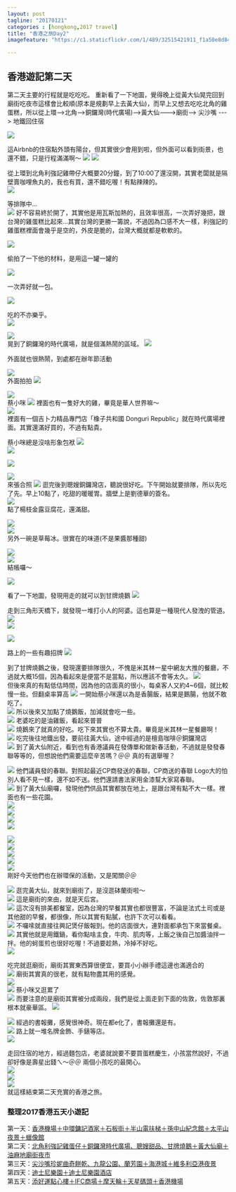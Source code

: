 ```yaml
---
layout: post
tagline: "20170121"
categories : [hongkong,2017 travel]
title: "香港之旅Day2"
imagefeature: "https://c1.staticflickr.com/1/489/32515421911_f1a50e8d84_b.jpg"

---
```


## 香港遊記第二天

第二天主要的行程就是吃吃吃。
重新看了一下地圖，覺得晚上從黃大仙晃完回到廟街吃夜市這樣會比較順(原本是規劃早上去黃大仙)，而早上又想去吃吃北角的雞蛋糕，所以從上環--\>北角--\>銅鑼灣(時代廣場)--\>黃大仙---\>廟街--\> 尖沙嘴 ---\> 地鐵回住宿

![](https://farm1.staticflickr.com/504/32487622152_5747758142_o.png)



這Airbnb的住宿點外頭有陽台，但其實很少會用到啦，但外面可以看到街景，也還不錯，只是行程滿滿啊～
![](https://farm1.staticflickr.com/509/32258404120_ac46181b22_b.jpg) 
![](https://farm1.staticflickr.com/323/31825840553_3109c41cb6_b.jpg)  


從上環到北角利強記雞帶仔大概要20分鐘，到了10:00了還沒開，其實老闆就是隔壁賣咖哩魚丸的，我也有買，還不錯吃喔！有點辣辣的。  
![](https://farm1.staticflickr.com/650/31825845323_55347f7f38_b.jpg)  

等排隊中...  
![](https://farm1.staticflickr.com/627/32637807815_6da9aeed6c_b.jpg) 
好不容易終於開了，其實他是用瓦斯加熱的，且效率很高，一次弄好幾把，跟台灣的雞蛋糕比起來...其實台灣的更勝一籌說，不過因為口感不大一樣，利強記的雞蛋糕裡面會幾乎是空的，外皮是脆的，台灣大概就都是軟軟的。


![](https://farm1.staticflickr.com/366/32637808435_c0314b6721_b.jpg)  

偷拍了一下他的材料，是用這一罐一罐的
  
![](https://farm1.staticflickr.com/745/32637808915_b2271dc939_b.jpg)  

一次弄好就一包。
  
![](https://farm1.staticflickr.com/505/31825856673_f83b96d608_b.jpg)  


吃的不亦樂乎。  
![](https://farm1.staticflickr.com/723/31825860023_61edbe9d3d_b.jpg)  


  
![](https://farm1.staticflickr.com/392/31825862973_643a238332_b.jpg)  
晃到了銅鑼灣的時代廣場，就是個滿熱鬧的區域。
![](https://farm1.staticflickr.com/482/31825864863_01f32dfe4d_b.jpg)  
 
外面就也很熱鬧，到處都在辦年節活動

![](https://farm1.staticflickr.com/376/32515367721_c55bfe95db_b.jpg)  
外面拍拍
![](https://farm1.staticflickr.com/542/31825870243_5161fe88c9_b.jpg) 

![](https://farm1.staticflickr.com/498/31825886783_e7ebfd0910_b.jpg)  
蔡小咪
![](https://farm1.staticflickr.com/486/31825873743_a31f70193d_b.jpg)
裡面也有一隻好大的雞，畢竟是華人世界嘛～  
![](https://farm1.staticflickr.com/393/31825878493_bffd344e7d_b.jpg)  
裡面有一個吉卜力精品專門店「橡子共和國 Donguri Republic」就在時代廣場裡面。其實還滿好買的，不過有點貴。
 
蔡小咪總是沒啥形象包袱
![](https://farm1.staticflickr.com/778/31825882713_24a7d86ca2_b.jpg)  
![](https://farm1.staticflickr.com/375/32637829075_8b9ff1f296_b.jpg)  
  
![](https://farm1.staticflickr.com/443/32515384751_93e4b01889_b.jpg)  

![](https://farm1.staticflickr.com/554/31794931604_fb7aed6875_b.jpg)  
來張合照
![](https://farm1.staticflickr.com/541/31794932244_cca651f518_b.jpg) 
逛完後到聰嫂銅鑼灣店，聽說很好吃。下午開始就要排隊，所以先吃了先。早上10點了，吃甜的暖暖胃。牆壁上是劉德華的簽名。  
![](https://farm1.staticflickr.com/267/31794933764_0b128224f7_b.jpg)  
點了楊枝金露豆腐花，還滿甜。

![](https://farm1.staticflickr.com/285/31794935954_bd254f30fa_b.jpg)  
![](https://farm1.staticflickr.com/698/31794937604_f5549f434d_b.jpg)  
另外一碗是草莓冰。很實在的味道(不是果醬那種甜)

![](https://farm1.staticflickr.com/595/31794940764_7b50ee3d7f_b.jpg)  
![](https://farm1.staticflickr.com/409/31794943554_8d0b0b11bc_b.jpg)  
結帳囉～

![](https://farm1.staticflickr.com/440/31794947904_db04fe3c24_b.jpg)  

看了一下地圖，發現用走的就可以到甘牌燒鵝
![](https://farm1.staticflickr.com/268/32518651691_294efe582e_o.png)

走到三角形天橋下，就發現一堆打小人的阿婆。這也算是一種現代人發洩的管道。  
![](https://farm1.staticflickr.com/286/31794952394_bf3b32bb4e_b.jpg)  
![](https://farm1.staticflickr.com/711/32597347746_ed9dcf42bd_b.jpg)  

![](https://farm1.staticflickr.com/490/32597349766_dbc2e552e0_b.jpg)  


 路上的一些有趣招牌
![](https://farm1.staticflickr.com/767/32597357456_bd770fa160_b.jpg)  


到了甘牌燒鵝之後，發現還要排隊很久，不愧是米其林一星中網友大推的餐廳，不過就大概15個，因為看起來是便當不是當點，所以應該不會等太久。
![](https://farm1.staticflickr.com/357/32515417331_71c957d17c_b.jpg)  
但後來真的有點低估時間，因為他的店面真的很小，每桌客人又約4\~6個，就比較慢一些。但翻桌率算高 
![](https://farm1.staticflickr.com/489/32515421911_f1a50e8d84_b.jpg)
一開始蔡小咪還以為是香腸飯，結果是鵝腸，他就不敢吃了。  
![](https://farm1.staticflickr.com/761/32515425461_5cffcbbc3d_b.jpg)
所以後來又加點了燒鵝飯，加減就會吃一些。  
![](https://farm1.staticflickr.com/707/32597373046_339ee252cf_b.jpg)
老婆吃的是油雞飯，看起來普普  
![](https://farm1.staticflickr.com/583/32597378026_1f4d3544c5_b.jpg)
燒鵝來了就真的好吃。吃下來其實也不算太貴。畢竟是米其林一星餐廳啊！  
![](https://farm1.staticflickr.com/720/31794977454_926d76d792_b.jpg)
吃完後往地鐵出發，要前往黃大仙，途中經過的是檀島咖啡＠銅鑼灣店  
![](https://farm1.staticflickr.com/594/32515442171_f39a528f95_b.jpg)
到了黃大仙附近，看到也有香港議員在發傳單和做新春活動，不過就是發發春聯等等的，但想說他們需要這麼辛苦嗎？＠＠ 真的有選舉喔？
  
![](https://farm1.staticflickr.com/293/32597392606_3e3f02d743_b.jpg)
他們議員發的春聯。對照起最近CP商發送的春聯，CP商送的春聯 Logo大的怕別人看不見一樣，還不如不送。他們還請書法家用金漆幫大家寫春聯。  
![](https://farm1.staticflickr.com/617/31794990884_6c023b3d37_b.jpg)
到了黃大仙廟囉，發現他們供品其實都放在地上，是跟台灣有點不大一樣。裡面也有一些花園。  
![](https://farm1.staticflickr.com/276/31794995234_01663d1262_b.jpg)  
![](https://farm1.staticflickr.com/543/32258514070_1d9dfcbc17_b.jpg)  
![](https://farm1.staticflickr.com/346/31795005874_152cc526b0_b.jpg)  
![](https://farm1.staticflickr.com/326/31825958403_89a81a63e5_b.jpg)
  
![](https://farm1.staticflickr.com/487/31825962073_ae7319aee3_b.jpg)  
![](https://farm1.staticflickr.com/546/31825965393_98ba251a62_b.jpg)  
![](https://farm1.staticflickr.com/410/31825968883_60ed7866a7_b.jpg)  
![](https://farm1.staticflickr.com/441/31825972833_bcdee7dbf7_b.jpg)  
![](https://farm1.staticflickr.com/503/31825975233_16f55d8f01_b.jpg)  
剛好今天他們也在辦環保的活動，又是闖關＠＠

![](https://farm1.staticflickr.com/418/31825976473_b08243927f_b.jpg)
逛完黃大仙，就來到廟街了，是沒逛砵蘭街啦～  
![](https://farm1.staticflickr.com/361/32258545350_9a1287903d_b.jpg)
這是廟街的來由，就是天后宮。  
![](https://farm1.staticflickr.com/384/32258548350_ed39065da0_b.jpg)
這次沒有排美都餐室，因為台灣的早餐其實也都很豐富，不論是法式土司或是其他甜的早餐，都很像，所以其實有點膩，也許下次可以看看。  
![](https://farm1.staticflickr.com/740/32597436986_7ea4d1b38e_b.jpg)
不囉嗦就直接往興記煲仔飯報到。他的店面很大，連對面都承包下來當餐桌。  
![](https://farm1.staticflickr.com/675/32515481981_bb7628f052_b.jpg)
其實他就是用鐵鍋，看你點啥主食，牛肉、肌肉等，上飯之後自己加醬油拌一拌。他的蚵蛋煎也很好吃喔！不過要趁熱，冷掉不好吃。  
![](https://farm1.staticflickr.com/327/32515484561_8b1e8f6829_b.jpg)

吃完就逛廟街，廟街其實東西算很便宜，要買小小辦手禮這邊也滿適合的  
![](https://farm1.staticflickr.com/255/32515486611_03b9c0b36a_b.jpg)
廟街其實真的很老，就有點物盡其用的感覺。  
![](https://farm1.staticflickr.com/607/32637957365_b14bdfac3c_b.jpg)  
![](https://farm1.staticflickr.com/575/31795034384_12753c2090_b.jpg)
蔡小咪又逛累了  
![](https://farm1.staticflickr.com/736/32637966205_00273eaa20_b.jpg)
而要注意的是廟街其實被分成兩段，我們是從上面走到下面的佐敦，佐敦那裏根本就豪華區。
![](https://farm1.staticflickr.com/383/32641403195_0c2acf1d5b_o.png)
  
![](https://farm1.staticflickr.com/667/32637967335_2409af6ca8_b.jpg)
經過的書報攤，感覺很神奇。現在都e化了，書報攤還是有。  
![](https://farm1.staticflickr.com/256/31795039174_d95ef1bd39_b.jpg)
路上就一堆名牌金飾、手錶等店。  
![](https://farm1.staticflickr.com/498/32258566890_dd9d0df652_b.jpg)

走回住宿的地方，經過麵包店，老婆就說要不要買蛋糕慶生，小孩當然說好，不過卻好像是壽星出錢ㄟ～＠＠ 兩個小孩吃的最開心。  
![](https://farm1.staticflickr.com/399/31795041444_e21fcfc7e1_b.jpg)  
![](https://farm1.staticflickr.com/417/31795043334_17d1f5bbcc_b.jpg)  
![](https://farm1.staticflickr.com/314/31795045694_8d1c2fbb02_b.jpg)  
就這樣結束第二天充實的香港之旅。


### 整理2017香港五天小遊記  
第一天：[香港機場＋中環鏞記酒家＋石板街＋半山電扶梯＋孫中山紀念館＋太平山夜景＋蠟像館](http://dearsherlock.github.io/travel/hongkong-day1-guide)  
第二天：[北角利強記雞蛋仔＋銅鑼灣時代廣場、聰嫂甜品、甘牌燒鵝＋黃大仙廟＋油麻地廟街夜市](http://dearsherlock.github.io/travel/hongkong-day2)  
第三天：[尖沙嘴珍妮曲奇餅乾、九龍公園、蘭芳園＋海港城＋維多利亞港夜景](http://dearsherlock.github.io/travel/hongkong-day3)  
第四天：[迪士尼樂園＋迪士尼樂園酒店](http://dearsherlock.github.io/travel/hongkong-day4)  
第五天：[添好運點心樓＋IFC商場＋摩天輪＋天星碼頭＋香港機場](http://dearsherlock.github.io/travel/hongkong-day5)